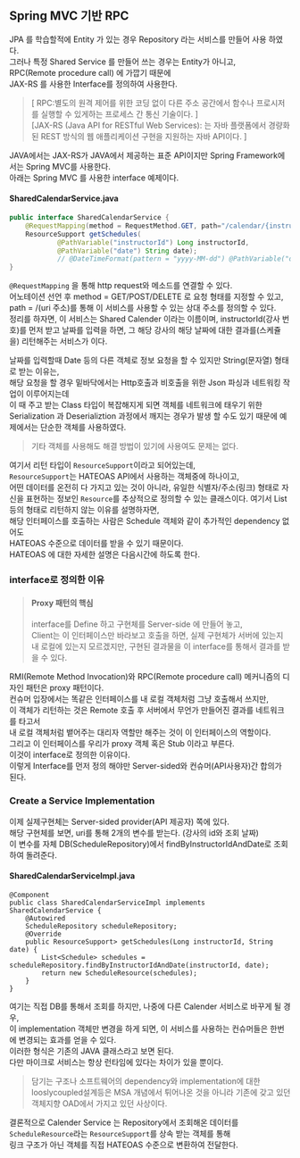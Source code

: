 Spring MVC 기반 RPC
------

JPA 를 학습할적에 Entity 가 있는 경우 Repository 라는 서비스를 만들어 사용 하였다.  
그러나 특정 Shared Service 를 만들어 쓰는 경우는 Entity가 아니고,  
RPC(Remote procedure call) 에 가깝기 때문에   
JAX-RS 를 사용한 Interface를 정의하여 사용한다.  
> [ RPC:별도의 원격 제어를 위한 코딩 없이 다른 주소 공간에서 함수나 프로시저를 실행할 수 있게하는 프로세스 간 통신 기술이다. ]  
> [JAX-RS (Java API for RESTful Web Services): 는 자바 플랫폼에서 경량화된 REST 방식의 웹 애플리케이션 구현을 지원하는 자바 API이다. ]  

JAVA에서는 JAX-RS가 JAVA에서 제공하는 표준 API이지만 Spring Framework에서는 Spring MVC를 사용한다.  
아래는 Spring MVC 를 사용한 interface 예제이다.  

#### SharedCalendarService.java
```java
public interface SharedCalendarService {
    @RequestMapping(method = RequestMethod.GET, path="/calendar/{instructorId}/{date}")
    ResourceSupport getSchedules(
            @PathVariable("instructorId") Long instructorId, 
            @PathVariable("date") String date);
            // @DateTimeFormat(pattern = "yyyy-MM-dd") @PathVariable("date") Date date);
}
```
`@RequestMapping` 을 통해 http request와 메소드를 연결할 수 있다.  
어노테이션 선언 후 method = GET/POST/DELETE 로 요청 형태를 지정할 수 있고,  
path = /(uri 주소)를 통해 이 서비스를 사용할 수 있는 상대 주소를 정의할 수 있다.  
정리를 하자면, 이 서비스는 Shared Calender 이라는 이름이며, instructorId(강사 번호)를 먼저 받고 날짜를 입력을 하면, 
그 해당 강사의 해당 날짜에 대한 결과를(스케쥴을) 리턴해주는 서비스가 이다.  

날짜를 입력할때 Date 등의 다른 객체로 정보 요청을 할 수 있지만 String(문자열) 형태로 받는 이유는,  
해당 요청을 할 경우 밑바닥에서는 Http호출과 비호출을 위한 Json 파싱과 네트워킹 작업이 이루어지는데  
이 때 주고 받는 Class 타입이 복잡해지게 되면 객체를 네트워크에 태우기 위한 Serialization 과 Deserializtion 과정에서
깨지는 경우가 발생 할 수도 있기 때문에 예제에서는 단순한 객체를 사용하였다.   
> 기타 객체를 사용해도 해결 방법이 있기에 사용여도 문제는 없다.  

여기서 리턴 타입이 `ResourceSupport`이라고 되어있는데,  
`ResourceSupport`는 HATEOAS API에서 사용하는 객체중에 하나이고,  
어떤 데이터를 온전히 다 가지고 있는 것이 아니라, 
유일한 식별자/주소(링크) 형태로 자신을 표현하는 정보인 `Resource`를 추상적으로 정의할 수 있는 클래스이다.
여기서 List<Schedule> 등의 형태로 리턴하지 않는 이유를 설명하자면,  
해당 인터페이스를 호출하는 사람은 Schedule 객체와 같이 추가적인 dependency 없어도  
HATEOAS 수준으로 데이터를 받을 수 있기 때문이다.  
HATEOAS 에 대한 자세한 설명은 다음시간에 하도록 한다.  

### interface로 정의한 이유
> #### Proxy 패턴의 핵심  
> interface를 Define 하고 구현체를 Server-side 에 만들어 놓고,  
> Client는 이 인터페이스만 바라보고 호출을 하면, 실제 구현체가 서버에 있는지 내 로컬에 있는지 모르겠지만, 
> 구현된 결과물을 이 interface를 통해서 결과를 받을 수 있다.  

RMI(Remote Method Invocation)와 RPC(Remote procedure call) 메커니즘의 디자인 패턴은 proxy 패턴이다.  
컨슈머 입장에서는 똑같은 인터페이스를 내 로컬 객체처럼 그냥 호출해서 쓰지만,  
이 객체가 리턴하는 것은 Remote 호출 후 서버에서 무언가 만들어진 결과를 네트워크를 타고서  
내 로컬 객체처럼 뱉어주는 대리자 역할만 해주는 것이 이 인터페이스의 역할이다.  
그리고 이 인터페이스를 우리가 proxy 객체 혹은 Stub 이라고 부른다.  
이것이 interface로 정의한 이유이다.  
이렇게 Interface를 먼저 정의 해야만 Server-sided와 컨슈머(API사용자)간 합의가 된다.

### Create a Service Implementation
이제 실제구현체는 Server-sided provider(API 제공자) 쪽에 있다.  
해당 구현체를 보면, uri를 통해 2개의 변수를 받는다. (강사의 id와 조회 날짜)  
이 변수를 자체 DB(ScheduleRepository)에서 findByInstructorIdAndDate로 조회하여 돌려준다.  

#### SharedCalendarServiceImpl.java
```
@Component
public class SharedCalendarServiceImpl implements SharedCalendarService {
    @Autowired
    ScheduleRepository scheduleRepository;
    @Override
    public ResourceSupport> getSchedules(Long instructorId, String date) {
        List<Schedule> schedules = scheduleRepository.findByInstructorIdAndDate(instructorId, date);
        return new ScheduleResource(schedules);
    }
}
```
여기는 직접 DB를 통해서  조회를 하지만, 나중에 다른 Calender 서비스로 바꾸게 될 경우,  
이 implementation 객체만 변경을 하게 되면, 이 서비스를 사용하는 컨슈머들은 한번에 변경되는 효과를 얻을 수 있다.  
이러한 형식은 기존의 JAVA 클래스라고 보면 된다.  
다만 마이크로 서비스는 항상 런타임에 있다는 차이가 있을 뿐이다.  

> 담기는 구조나 소프트웨어의 dependency와 implementation에 대한 looslycoupled설계등은 
> MSA 개념에서 튀어나온 것을 아니라 기존에 갖고 있던 객체지향 OAD에서 가지고 있던 사상이다.

결론적으로  Calender Service 는 Repository에서 조회해온 데이터를  
`ScheduleResource`라는 `ResourceSupport`를 상속 받는 객체를 통해  
링크 구조가 아닌 객체를 직접 HATEOAS 수준으로 변환하여 전달한다.  

